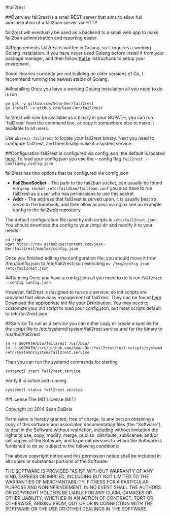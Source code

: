 #fail2rest

##Overview
fail2rest is a small REST server that aims to allow full administration of a fail2ban server via HTTP

fail2rest will eventually be used as a backend to a small web app to make fail2ban
administration and reporting easier.

##Requirements
fail2rest is written in Golang, so it requires a working Golang installation. If you have never used Golang before install it from your
package manager, and then follow [these](http://golang.org/doc/code.html) instructions to setup your enviroment.

Some libraries currently are not building on older versions of Go, I recommend running the newest stable of Golang.

##Installing
Once you have a working Golang installation all you need to do is run

    go get -v github.com/Sean-Der/fail2rest
    go install -v github.com/Sean-Der/fail2rest

fail2rest will now be available as a binary in your GOPATH, you can run 'fail2rest' from the command line, or copy it
somewhere else to make it available to all users.

Use `whereis fail2rest` to locate your fail2rest binary.
Next you need to configure fail2rest, and then finally make it a system service.

##Configuration
fail2rest is configured via config.json, the default is located [here](https://raw.githubusercontent.com/Sean-Der/fail2rest/master/config.json).
To load your config.json you use the --config flag `fail2rest --config=my_config.json`

fail2rest has two options that be configured via config.json
  * **Fail2banSocket** - The path to the fail2ban socket, can usually be found via `grep socket /etc/fail2ban/fail2ban.conf` you also have to run fail2rest as a user who has permissions to use this socket
  * **Addr** - The address that fail2rest is served upon, it is usually best so serve to the loopback, and then allow access via nginx see an example config in the [fail2web](https://github.com/Sean-Der/fail2web) repository

The default configuration file used by init-scripts is `/etc/fail2rest.json`. You should download the config to your /tmp/ dir and modify it to your needs. 

    cd /tmp/
    wget https://raw.githubusercontent.com/Sean-Der/fail2rest/master/config.json
    
Once you finished editing the configuration file, you should move it from /tmp/config.json to /etc/fail2rest.json executing `mv /tmp/config.json /etc/fail2rest.json`

##Running
Once you have a config.json all you need to do is run `fail2rest --config config.json`

However, fail2rest is designed to run as a service, so init scripts are provided that allow easy management of fail2rest. They can be found [here](https://github.com/Sean-Der/fail2rest/tree/master/init-scripts)
Download the appropriate init file your Distribution. You may need to customize your init script to load your config.json, but most scripts default to /etc/fail2rest.json

##Service
To run as a service you can either copy or create a symlink for the script file to /etc/systemd/system/fail2rest.service and for the binary to /usr/bin/fail2rest

    ln -s $GOPATH/bin/fail2rest /usr/bin/
    ln -s $GOPATH//src/github.com/Sean-Der/fail2rest/init-scripts/systemd /etc/systemd/system/fail2rest.service

Than you can run the systemd commands for starting
    
    systemctl start fail2rest.service

Verify it is active and running

    systemctl status fail2rest.service

##License
The MIT License (MIT)

Copyright (c) 2014 Sean DuBois

Permission is hereby granted, free of charge, to any person obtaining a copy
of this software and associated documentation files (the "Software"), to deal
in the Software without restriction, including without limitation the rights
to use, copy, modify, merge, publish, distribute, sublicense, and/or sell
copies of the Software, and to permit persons to whom the Software is
furnished to do so, subject to the following conditions:

The above copyright notice and this permission notice shall be included in
all copies or substantial portions of the Software.

THE SOFTWARE IS PROVIDED "AS IS", WITHOUT WARRANTY OF ANY KIND, EXPRESS OR
IMPLIED, INCLUDING BUT NOT LIMITED TO THE WARRANTIES OF MERCHANTABILITY,
FITNESS FOR A PARTICULAR PURPOSE AND NONINFRINGEMENT. IN NO EVENT SHALL THE
AUTHORS OR COPYRIGHT HOLDERS BE LIABLE FOR ANY CLAIM, DAMAGES OR OTHER
LIABILITY, WHETHER IN AN ACTION OF CONTRACT, TORT OR OTHERWISE, ARISING FROM,
OUT OF OR IN CONNECTION WITH THE SOFTWARE OR THE USE OR OTHER DEALINGS IN
THE SOFTWARE.

